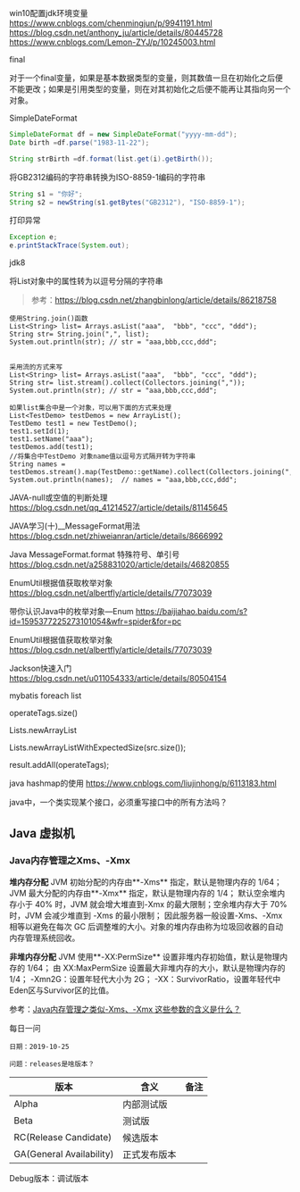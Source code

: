 win10配置jdk环境变量
https://www.cnblogs.com/chenmingjun/p/9941191.html
https://blog.csdn.net/anthony_ju/article/details/80445728
https://www.cnblogs.com/Lemon-ZYJ/p/10245003.html



final

对于一个final变量，如果是基本数据类型的变量，则其数值一旦在初始化之后便不能更改；如果是引用类型的变量，则在对其初始化之后便不能再让其指向另一个对象。



SimpleDateFormat

```java
SimpleDateFormat df = new SimpleDateFormat("yyyy-mm-dd");
Date birth =df.parse("1983-11-22");

String strBirth =df.format(list.get(i).getBirth());
```



将GB2312编码的字符串转换为ISO-8859-1编码的字符串

```java
String s1 = "你好";
String s2 = newString(s1.getBytes("GB2312"), "ISO-8859-1");
```



 打印异常

```java
Exception e;
e.printStackTrace(System.out);
```



jdk8

将List对象中的属性转为以逗号分隔的字符串

> 参考：https://blog.csdn.net/zhangbinlong/article/details/86218758

```
使用String.join()函数
List<String> list= Arrays.asList("aaa",  "bbb", "ccc", "ddd");
String str= String.join(",", list);
System.out.println(str); // str = "aaa,bbb,ccc,ddd";


采用流的方式来写
List<String> list= Arrays.asList("aaa",  "bbb", "ccc", "ddd");
String str= list.stream().collect(Collectors.joining(","));
System.out.println(str); // str = "aaa,bbb,ccc,ddd";

如果list集合中是一个对象，可以用下面的方式来处理
List<TestDemo> testDemos = new ArrayList();
TestDemo test1 = new TestDemo();
test1.setId(1);
test1.setName("aaa");
testDemos.add(test1);
//将集合中TestDemo 对象name值以逗号方式隔开转为字符串
String names = testDemos.stream().map(TestDemo::getName).collect(Collectors.joining(","));
System.out.println(names);  // names = "aaa,bbb,ccc,ddd";
```









JAVA-null或空值的判断处理
https://blog.csdn.net/qq_41214527/article/details/81145645

JAVA学习(十)__MessageFormat用法
https://blog.csdn.net/zhiweianran/article/details/8666992

Java MessageFormat.format 特殊符号、单引号
https://blog.csdn.net/a258831020/article/details/46820855

EnumUtil根据值获取枚举对象
https://blog.csdn.net/albertfly/article/details/77073039

带你认识Java中的枚举对象—Enum
https://baijiahao.baidu.com/s?id=1595377225273101054&wfr=spider&for=pc

EnumUtil根据值获取枚举对象
https://blog.csdn.net/albertfly/article/details/77073039





Jackson快速入门
https://blog.csdn.net/u011054333/article/details/80504154

mybatis foreach list

operateTags.size()

Lists.newArrayList

Lists.newArrayListWithExpectedSize(src.size());

result.addAll(operateTags);

java hashmap的使用
https://www.cnblogs.com/liujinhong/p/6113183.html

java中，一个类实现某个接口，必须重写接口中的所有方法吗？



## Java 虚拟机

### Java内存管理之Xms、-Xmx 

**堆内存分配**
JVM 初始分配的内存由**-Xms** 指定，默认是物理内存的 1/64；
JVM 最大分配的内存由**-Xmx** 指定，默认是物理内存的 1/4；
默认空余堆内存小于 40% 时，JVM 就会增大堆直到-Xmx 的最大限制；空余堆内存大于 70% 时，JVM 会减少堆直到 -Xms 的最小限制；
因此服务器一般设置-Xms、-Xmx 相等以避免在每次 GC 后调整堆的大小。对象的堆内存由称为垃圾回收器的自动内存管理系统回收。

**非堆内存分配**
JVM 使用**-XX:PermSize** 设置非堆内存初始值，默认是物理内存的 1/64；
由 XX:MaxPermSize 设置最大非堆内存的大小，默认是物理内存的 1/4；
-Xmn2G：设置年轻代大小为 2G；
-XX：SurvivorRatio，设置年轻代中Eden区与Survivor区的比值。

参考：[Java内存管理之类似-Xms、-Xmx 这些参数的含义是什么？](<https://blog.csdn.net/baidu_34122324/article/details/83472951>)



每日一问

`日期：2019-10-25`

`问题：releases是啥版本？`

| 版本                       | 含义     | 备注   |
| ------------------------ | ------ | ---- |
| Alpha                    | 内部测试版  |      |
| Beta                     | 测试版    |      |
| RC(Release Candidate)    | 候选版本   |      |
| GA(General Availability) | 正式发布版本 |      |

Debug版本：调试版本

